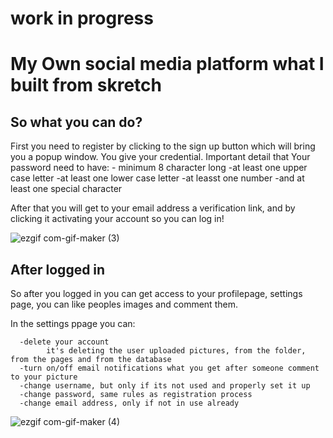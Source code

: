 # work in progress
# My Own social media platform what I built from skretch

## So what you can do?


First you need to register by clicking to the sign up button which will bring you a popup window.
You give your credential.
Important detail that Your password need to have:
      - minimum 8 character long
      -at least one upper case letter
      -at least one lower case letter
      -at leasst one number
      -and at least one special character
      
 After that you will get to your email address a verification link, and by clicking it activating your account so you can log in!
 
![ezgif com-gif-maker (3)](https://user-images.githubusercontent.com/83179142/177528663-599564f6-a682-4360-9463-652faeedf2a6.gif)

## After logged in

So after you logged in you can get access to your profilepage, settings page, you can like peoples images and comment them.

In the settings ppage you can:

      -delete your account
            it's deleting the user uploaded pictures, from the folder, from the pages and from the database
      -turn on/off email notifications what you get after someone comment to your picture
      -change username, but only if its not used and properly set it up
      -change password, same rules as registration process
      -change email address, only if not in use already


![ezgif com-gif-maker (4)](https://user-images.githubusercontent.com/83179142/177530923-39022015-6697-423b-b103-f984ab478bda.gif)
